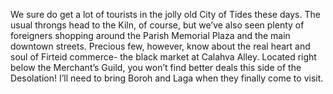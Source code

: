 We sure do get a lot of tourists in the jolly old City of Tides these days. The usual throngs head to the Kiln, of course, but we’ve also seen plenty of foreigners shopping around the Parish Memorial Plaza and the main downtown streets. Precious few, however, know about the real heart and soul of Firteid commerce- the black market at Calahva Alley. Located right below the Merchant’s Guild, you won’t find better deals this side of the Desolation! I’ll need to bring Boroh and Laga when they finally come to visit.